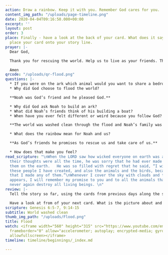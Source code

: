 ```yaml
---
action: Draw a rainbow. Keep it with you. Remember God cares for you.
content_img_path: "/uploads/page-timeline.png"
date: 2020-04-04T09:16:50.000+00:00
excerpt: ''
layout: post
order: 3
place: Finally - have a look at the back of your card. What does it say? You can now
  place your card onto your story line.
prayer: |-
  Dear God,

  Thank you for rescuing the world. Help us to live as your friends. Thank you that you promise to take care of us.

  Amen
qrcode: "/uploads/qr-flood.png"
questions: |-
  * If you were on the ark which animal would you want to share a bedroom with?
  * Why did God choose to flood the world?

  **Noah was God’s friend and he pleased God.**

  * Why did God ask Noah to build an ark?
  * What did Noah’s friends think of his building a boat?
  * When have you ever felt different or weird because you follow God?

  **The world was washed clean through the flood and Noah’s family was rescued in the ark.**

  * What does the rainbow mean for Noah and us?

  **As God’s friends he promises to rescue us and take care of us.**

  * How does that make you feel?
read_scripture: "\nWhen the LORD saw how wicked everyone on earth was and how evil
  their thoughts were all the time, he was sorry that he had ever made them and put
  them on the earth.   He was so filled with regret that he said, “I will wipe out
  these people I have created, and also the animals and the birds, because I am sorry
  that I made any of them.”\nWhenever I cover the sky with clouds and the rainbow
  appears, I will remember my promise to you and to all the animals that a flood will
  never again destroy all living beings. \n"
review: |-
  Tell the story so far, using the cards from previous days along the storyline.

  Have a look at from of your next card. What is the picture about and what do the words say?
scripture: Genesis 6:5-7, 9:14-15
subtitle: World washed clean
thumb_img_path: "/uploads/Flood.png"
title: Flood
watch: <iframe width="560" height="315" src="https://www.youtube.com/embed/4yzN0fUxjkQ"
  frameborder="0" allow="accelerometer; autoplay; encrypted-media; gyroscope; picture-in-picture"
  allowfullscreen></iframe>
timeline: timeline/beginnings/_index.md

---
```

